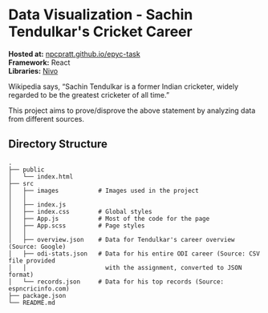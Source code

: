 # Data Visualization - Sachin Tendulkar's Cricket Career

**Hosted at:** [npcpratt.github.io/epyc-task](https://npcpratt.github.io/epyc-task)\
**Framework:** React\
**Libraries:** [Nivo](https://github.com/plouc/nivo)


Wikipedia says, “Sachin Tendulkar is a former Indian cricketer, widely regarded to be the greatest cricketer of all time.”

This project aims to prove/disprove the above statement by analyzing data from different sources.

## Directory Structure
```
.
├── public
│   └── index.html
├── src
│   ├── images           # Images used in the project
│   │                    
│   ├── index.js         
│   ├── index.css        # Global styles
│   ├── App.js           # Most of the code for the page
│   ├── App.scss         # Page styles
│   │                    
│   ├── overview.json    # Data for Tendulkar's career overview (Source: Google)
│   ├── odi-stats.json   # Data for his entire ODI career (Source: CSV file provided
│   │                      with the assignment, converted to JSON format)
│   └── records.json     # Data for his top records (Source: espncricinfo.com)
├── package.json
└── README.md
```
